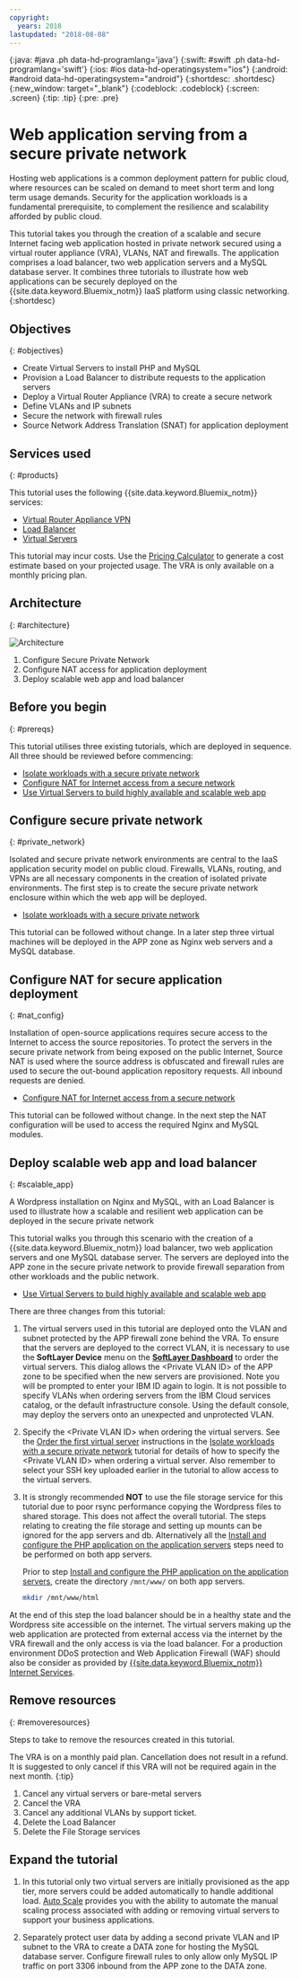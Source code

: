 ```yaml
---
copyright:
  years: 2018
lastupdated: "2018-08-08"
---
```


{:java: #java .ph data-hd-programlang='java'}
{:swift: #swift .ph data-hd-programlang='swift'}
{:ios: #ios data-hd-operatingsystem="ios"}
{:android: #android data-hd-operatingsystem="android"}
{:shortdesc: .shortdesc}
{:new_window: target="_blank"}
{:codeblock: .codeblock}
{:screen: .screen}
{:tip: .tip}
{:pre: .pre}

# Web application serving from a secure private network

Hosting web applications is a common deployment pattern for public cloud, where resources can be scaled on demand to meet short term and long term usage demands. Security for the application workloads is a fundamental prerequisite, to complement the resilience and scalability afforded by public cloud. 

This tutorial takes you through the creation of a scalable and secure Internet facing web application hosted in private network secured using a virtual router appliance (VRA), VLANs, NAT and firewalls. The application comprises a load balancer, two web application servers and a MySQL database server. It combines three tutorials to illustrate how web applications can be securely deployed on the {{site.data.keyword.Bluemix_notm}} IaaS platform using classic networking. 
{:shortdesc}

## Objectives
{: #objectives}

-	Create Virtual Servers to install PHP and MySQL
-	Provision a Load Balancer to distribute requests to the application servers
-	Deploy a Virtual Router Appliance (VRA) to create a secure network
-	Define VLANs and IP subnets 
-	Secure the network with firewall rules
-	Source Network Address Translation (SNAT) for application deployment

## Services used
{: #products}

This tutorial uses the following {{site.data.keyword.Bluemix_notm}} services: 

* [Virtual Router Appliance VPN](https://console.bluemix.net/docs/infrastructure/virtual-router-appliance/about.html#virtual-private-network-vpn-gateway)
* [Load Balancer]( https://console.bluemix.net/catalog/infrastructure/load-balancer-group)
* [Virtual Servers]( https://console.bluemix.net/catalog/infrastructure/virtual-server-group)

This tutorial may incur costs. Use the [Pricing Calculator](https://console.bluemix.net/pricing/) to generate a cost estimate based on your projected usage. The VRA is only available on a monthly pricing plan.

## Architecture
{: #architecture}

<p style="text-align: center;">

  ![Architecture](images/solution42-web-app-private-network/web-app-private.png)
</p>

1.	Configure Secure Private Network
2.	Configure NAT access for application deployment
3.	Deploy scalable web app and load balancer

## Before you begin
{: #prereqs}

This tutorial utilises three existing tutorials, which are deployed in sequence. All three should be reviewed before commencing:

-	[Isolate workloads with a secure private network]( https://console.bluemix.net/docs/tutorials/secure-network-enclosure.html#isolate-workloads-with-a-secure-private-network) 
-	[Configure NAT for Internet access from a secure network]( https://console.bluemix.net/docs/tutorials/nat-config-private.html#configure-firewall-rules-for-internet-access-from-a-private-network)
-	[Use Virtual Servers to build highly available and scalable web app]( https://console.bluemix.net/docs/tutorials/highly-available-and-scalable-web-application.html#use-virtual-servers-to-build-highly-available-and-scalable-web-app)



## Configure secure private network
{: #private_network}

Isolated and secure private network environments are central to the IaaS application security model on public cloud. Firewalls, VLANs, routing, and VPNs are all necessary components in the creation of isolated private environments. 
The first step is to create the secure private network enclosure within which the web app will be deployed.  

-	[Isolate workloads with a secure private network](https://console.bluemix.net/docs/tutorials/secure-network-enclosure.html#isolate-)

This tutorial can be followed without change. In a later step three virtual machines will be deployed in the APP zone as Nginx web servers and a MySQL database. 

## Configure NAT for secure application deployment
{: #nat_config}

Installation of open-source applications requires secure access to the Internet to access the source repositories. To protect the servers in the secure private network from being exposed on the public Internet, Source NAT is used where the source address is obfuscated and firewall rules are used to secure the out-bound application repository requests. All inbound requests are denied. 

-	[Configure NAT for Internet access from a secure network]( https://console.bluemix.net/docs/tutorials/nat-config-private.html#configure-firewall-rules-for-internet-access-from-a-private-network)

This tutorial can be followed without change. In the next step the NAT configuration will be used to access the required Nginx and MySQL modules.  


## Deploy scalable web app and load balancer
{: #scalable_app}

A Wordpress installation on Nginx and MySQL, with an Load Balancer is used to illustrate how a scalable and resilient web application can be deployed in the secure private network 

This tutorial walks you through this scenario with the creation of a {{site.data.keyword.Bluemix_notm}} load balancer, two web application servers and one MySQL database server. The servers are deployed into the APP zone in the secure private network to provide firewall separation from other workloads and the public network. 

-	[Use Virtual Servers to build highly available and scalable web app]( https://console.bluemix.net/docs/tutorials/highly-available-and-scalable-web-application.html#use-virtual-servers-to-build-highly-available-and-scalable-web-app)

There are three changes from this tutorial:

1.	The virtual servers used in this tutorial are deployed onto the VLAN and subnet protected by the APP firewall zone behind the VRA. To ensure that the servers are deployed to the correct VLAN, it is necessary to use the **SoftLayer Device** menu on the **[SoftLayer Dashboard]( https://control.softlayer.com)** to order the virtual servers. This dialog allows the \<Private VLAN ID\> of the APP zone to be specified when the new servers are provisioned. Note you will be prompted to enter your IBM ID again to login. It is not possible to specify VLANs when ordering servers from the IBM Cloud services catalog, or the default infrastructure console. Using the default console, may deploy the servers onto an unexpected and unprotected VLAN. 

2. Specify the \<Private VLAN ID\> when ordering the virtual servers. See the [Order the first virtual server](https://console.bluemix.net/docs/tutorials/secure-network-enclosure.html#order_virtualserver) instructions in the [Isolate workloads with a secure private network]( https://console.bluemix.net/docs/tutorials/secure-network-enclosure.html#isolate-workloads-with-a-secure-private-network) tutorial for details of how to specify the \<Private VLAN ID\> when ordering a virtual server. Also remember to select your SSH key uploaded earlier in the tutorial to allow access to the virtual servers. 

3. It is strongly recommended **NOT** to use the file storage service for this tutorial due to poor rsync performance copying the Wordpress files to shared storage. This does not affect the overall tutorial. The steps relating to creating the file storage and setting up mounts can be ignored for the app servers and db. Alternatively all the [Install and configure the PHP application on the application servers](https://console.bluemix.net/docs/tutorials/highly-available-and-scalable-web-application.html#php_application) steps need to be performed on both app servers. 

    Prior to step [Install and configure the PHP application on the application servers](https://console.bluemix.net/docs/tutorials/highly-available-and-scalable-web-application.html#php_application), create the directory `/mnt/www/` on both app servers. 

    ```sh
    mkdir /mnt/www/html
    ```

At the end of this step the load balancer should be in a healthy state and the Wordpress site accessible on the internet. The virtual servers making up the web application are protected from external access via the internet by the VRA firewall and the only access is via the load balancer. For a production environment DDoS protection and Web Application Firewall (WAF) should also be consider as provided by [{{site.data.keyword.Bluemix_notm}} Internet Services](https://console.bluemix.net/catalog/services/internet-services).


## Remove resources
{: #removeresources}

Steps to take to remove the resources created in this tutorial. 

The VRA is on a monthly paid plan. Cancellation does not result in a refund. It is suggested to only cancel if this VRA will not be required again in the next month. 
{:tip}  

1. Cancel any virtual servers or bare-metal servers
2. Cancel the VRA
3. Cancel any additional VLANs by support ticket.
4. Delete the Load Balancer
5. Delete the File Storage services

## Expand the tutorial 

1. In this tutorial only two virtual servers are initially provisioned as the app tier, more servers could be added automatically to handle additional load. [Auto Scale]( https://console.bluemix.net/docs/infrastructure/SLautoscale/index.html#create-an-autoscale-group) provides you with the ability to automate the manual scaling process associated with adding or removing virtual servers to support your business applications.

2. Separately protect user data by adding a second private VLAN and IP subnet to the VRA to create a DATA zone for hosting the MySQL database server. Configure firewall rules to only allow only MySQL IP traffic on port 3306 inbound from the APP zone to the DATA zone. 

